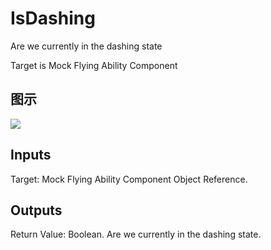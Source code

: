 # IsDashing

Are we currently in the dashing state

Target is Mock Flying Ability Component

## 图示

![]($-20221218-20063518.png)

## Inputs

Target: Mock Flying Ability Component Object Reference.  

## Outputs

Return Value: Boolean. Are we currently in the dashing state.

